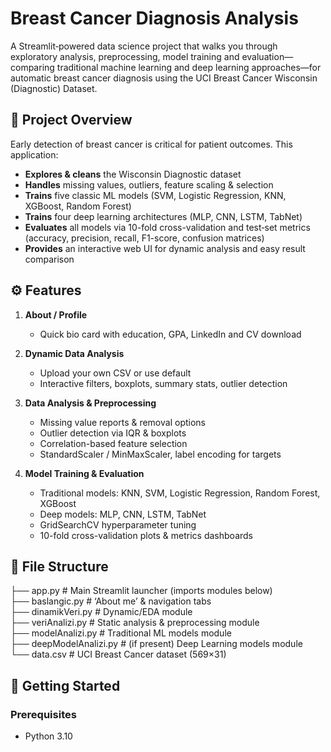 # Breast Cancer Diagnosis Analysis

A Streamlit‐powered data science project that walks you through exploratory analysis, preprocessing, model training and evaluation—comparing traditional machine learning and deep learning approaches—for automatic breast cancer diagnosis using the UCI Breast Cancer Wisconsin (Diagnostic) Dataset.



## 🔎 Project Overview

Early detection of breast cancer is critical for patient outcomes. This application:

- **Explores & cleans** the Wisconsin Diagnostic dataset  
- **Handles** missing values, outliers, feature scaling & selection  
- **Trains** five classic ML models (SVM, Logistic Regression, KNN, XGBoost, Random Forest)  
- **Trains** four deep learning architectures (MLP, CNN, LSTM, TabNet)  
- **Evaluates** all models via 10-fold cross-validation and test‐set metrics (accuracy, precision, recall, F1-score, confusion matrices)  
- **Provides** an interactive web UI for dynamic analysis and easy result comparison  



## ⚙️ Features

1. **About / Profile**  
   - Quick bio card with education, GPA, LinkedIn and CV download  

2. **Dynamic Data Analysis**  
   - Upload your own CSV or use default  
   - Interactive filters, boxplots, summary stats, outlier detection  

3. **Data Analysis & Preprocessing**  
   - Missing value reports & removal options  
   - Outlier detection via IQR & boxplots  
   - Correlation-based feature selection  
   - StandardScaler / MinMaxScaler, label encoding for targets  

4. **Model Training & Evaluation**  
   - Traditional models: KNN, SVM, Logistic Regression, Random Forest, XGBoost  
   - Deep models: MLP, CNN, LSTM, TabNet  
   - GridSearchCV hyperparameter tuning  
   - 10-fold cross-validation plots & metrics dashboards  


## 📁 File Structure
├── app.py # Main Streamlit launcher (imports modules below)<br>
├── baslangic.py # ‘About me’ & navigation tabs<br>
├── dinamikVeri.py # Dynamic/EDA module<br>
├── veriAnalizi.py # Static analysis & preprocessing module<br>
├── modelAnalizi.py # Traditional ML models module<br>
├── deepModelAnalizi.py # (if present) Deep Learning models module <br>
└── data.csv # UCI Breast Cancer dataset (569×31)<br>


## 🚀 Getting Started

### Prerequisites

- Python 3.10  

